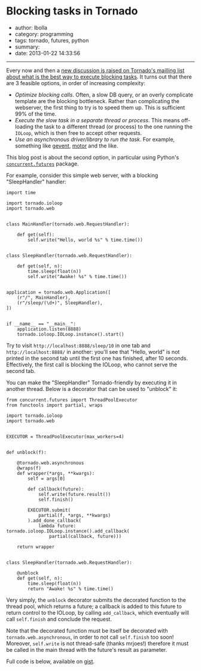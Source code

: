 # Blocking tasks in Tornado

- author: lbolla
- category: programming
- tags: tornado, futures, python
- summary: 
- date: 2013-01-22 14:33:56

----------------

Every now and then a [new discussion is raised on Tornado's mailling list about what is the best way to execute blocking tasks][3]. It turns out that there are 3 feasible options, in order of increasing complexity:

* _Optimize blocking calls_. Often, a slow DB query, or an overly complicate template are the blocking bottleneck. Rather than complicating the webserver, the first thing to try is to speed them up. This is sufficient 99% of the time.
* _Execute the slow task in a separate thread or process_. This means off-loading the task to a different thread (or process) to the one running the `IOLoop`, which is then free to accept other requests.
* _Use an asynchronous driver/library to run the task_. For example, something like [gevent][4], [motor][5] and the like.

This blog post is about the second option, in particular using Python's [`concurrent.futures`][2] package.

For example, consider this simple web server, with a blocking "SleepHandler" handler:

    import time
    
    import tornado.ioloop
    import tornado.web
    
    
    class MainHandler(tornado.web.RequestHandler):
    
        def get(self):
            self.write("Hello, world %s" % time.time())
    
    
    class SleepHandler(tornado.web.RequestHandler):
    
        def get(self, n):
            time.sleep(float(n))
            self.write("Awake! %s" % time.time())
    
    
    application = tornado.web.Application([
        (r"/", MainHandler),
        (r"/sleep/(\d+)", SleepHandler),
    ])
    
    
    if __name__ == "__main__":
        application.listen(8888)
        tornado.ioloop.IOLoop.instance().start()

Try to visit `http://localhost:8888/sleep/10` in one tab and `http://localhost:8888/` in another: you'll see that "Hello, world" is not printed in the second tab until the first one has finished, after 10 seconds. Effectively, the first call is blocking the IOLoop, who cannot serve the second tab.

You can make the "SleepHandler" Tornado-friendly by executing it in another thread. Below is a decorator that can be used to "unblock" it: 

    from concurrent.futures import ThreadPoolExecutor
    from functools import partial, wraps
    
    import tornado.ioloop
    import tornado.web
    
    
    EXECUTOR = ThreadPoolExecutor(max_workers=4)
    
    
    def unblock(f):
    
        @tornado.web.asynchronous
        @wraps(f)
        def wrapper(*args, **kwargs):
            self = args[0]

            def callback(future):
                self.write(future.result())
                self.finish()

            EXECUTOR.submit(
                partial(f, *args, **kwargs)
            ).add_done_callback(
                lambda future: tornado.ioloop.IOLoop.instance().add_callback(
                    partial(callback, future)))
    
        return wrapper


    class SleepHandler(tornado.web.RequestHandler):
    
        @unblock
        def get(self, n):
            time.sleep(float(n))
            return "Awake! %s" % time.time()

Very simply, the `unblock` decorator submits the decorated function to the thread pool, which returns a future; a callback is added to this future to return control to the IOLoop, by calling `add_callback`, which eventually will call `self.finish` and conclude the request.

Note that the decorated function must be itself be decorated with `tornado.web.asynchronous`, in order to not call `self.finish` too soon! Moreover, `self.write` is not thread-safe (thanks mrjoes!) therefore it must be called in the main thread with the future's result as parameter.

Full code is below, available on [gist][6].

<script src="https://gist.github.com/4594879.js"></script>

   [1]: http://www.tornadoweb.org/documentation/index.html
   [2]: http://docs.python.org/3/library/concurrent.futures.html#module-concurrent.futures
   [3]: https://groups.google.com/d/topic/python-tornado/NVA5sTFIlPo/discussion
   [4]: http://www.gevent.org/
   [5]: http://emptysquare.net/blog/introducing-motor-an-asynchronous-mongodb-driver-for-python-and-tornado/
   [6]: https://gist.github.com/4594879
